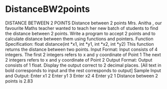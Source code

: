 # DistanceBW2points
DISTANCE BETWEEN 2 POINTS Distance between 2 points   Mrs. Anitha , our favourite Maths teacher wanted to teach her new batch of students to find the distance between 2 points. Write a program to accept 2 points and to calculate distance between them using functions and pointers.   Function Specification:  float distance(int *x1, int *y1, int *x2, int *y2) This function returns the distance between two points.   Input Format:  Input consists of 4 integers. The first 2 integers refers to x and y coordinate of Point 1 The next 2 integers refers to x and y coordinate of Point 2   Output Format:  Output consists of 1 float. Display the output correct to 2 decimal places.   [All text in bold corresponds to input and the rest corresponds to output]  Sample Input and Output: Enter x1 2 Enter y1 3 Enter x2 4 Enter y2 1 Distance between 2 points is 2.83
